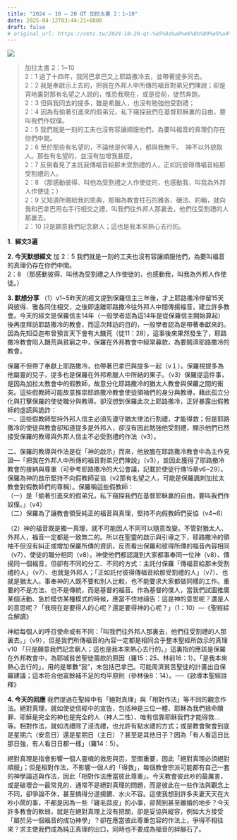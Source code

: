 ```yaml
---
title: "2024 – 10 – 20 QT 加拉太書 2：1~10"
date: 2025-04-12T03:44:21+0800
draft: false
# original_url: https://cmtc.tw/2024-10-20-qt-%e5%8a%a0%e6%8b%89%e5%a4%aa%e6%9b%b8-2%ef%bc%9a110
---
```


![](/images/qt.jpg)
> 加拉太書 2：1\~10  
> 2：1 過了十四年，我同巴拿巴又上耶路撒冷去，並帶著提多同去。  
> 2：2 我是奉啟示上去的，把我在外邦人中所傳的福音對弟兄們陳說；卻是背地裏對那有名望之人說的，惟恐我現在，或是從前，徒然奔跑。  
> 2：3 但與我同去的提多，雖是希臘人，也沒有勉強他受割禮；  
> 2：4 因為有偷著引進來的假弟兄，私下窺探我們在基督耶穌裏的自由，要叫我們作奴僕。  
> 2：5 我們就是一刻的工夫也沒有容讓順服他們，為要叫福音的真理仍存在你們中間。  
> 2：6 至於那些有名望的，不論他是何等人，都與我無干。　神不以外貌取人。那些有名望的，並沒有加增我甚麼，  
> 2：7 反倒看見了主託我傳福音給那未受割禮的人，正如託彼得傳福音給那受割禮的人。  
> 2：8 （那感動彼得、叫他為受割禮之人作使徒的，也感動我，叫我為外邦人作使徒；）  
> 2：9 又知道所賜給我的恩典，那稱為教會柱石的雅各、磯法、約翰，就向我和巴拿巴用右手行相交之禮，叫我們往外邦人那裏去，他們往受割禮的人那裏去。  
> 2：10 只是願意我們記念窮人；這也是我本來熱心去行的。

**1.  經文3遍**

**2. 今天默想經文**
加 2：5 我們就是一刻的工夫也沒有容讓順服他們，為要叫福音的真理仍存在你們中間。  
2：8 （那感動彼得、叫他為受割禮之人作使徒的，也感動我，叫我為外邦人作使徒。）

**3. 默想分享**
（1）v1\~5昨天的經文提到保羅信主三年後，才上耶路撒冷停留15天與彼得、雅各同住相交，之後即遠離耶路撒冷往外邦人中間傳揚福音，建立許多教會。今天的經文是保羅信主14年（一般學者認為這14年是從保羅信主開始算起）後再度拜訪耶路撒冷的教會，而這次拜訪的目的，一般學者認為是帶著奉獻來的。因為先知亞迦布曾預言天下會有大饑荒（徒11：28），這事後來果然發生了，耶路撒冷教會陷入饑荒與貧窮之中，保羅在外邦教會中經常募款，為要賙濟耶路撒冷的教會。

保羅不但帶了奉獻上耶路撒冷，也帶著巴拿巴與提多一起（v１）。保羅視提多為他屬靈的兒子，提多也是保羅在外邦希臘人中所結的果子。（v3）保羅提這件事，是因為加拉太教會中的假教師，故意分化耶路撒冷的猶太人教會與保羅之間的衝突。這些假教師可能故意推崇耶路撒冷教會使徒領袖們的身分與教導，藉此孤立分化與打擊保羅的使徒職分與教導。卻沒想到保羅此次上耶路撒冷，正好暴露出假教師的虛謊與詭詐：  
一、這些假教師堅持外邦人信主必須先遵守猶太律法行割禮，才能得救；但是耶路撒冷的使徒與教會卻知道提多是外邦人，卻沒有因此勉強他受割禮，顯示他們已然接受保羅的教導與外邦人信主不必受割禮的作法（v3）。

二、保羅的教導與作法是從「神的啟示」而來，他放膽在耶路撒冷教會中為主作見證—「把我在外邦人中所傳的福音對弟兄們陳說」（v3），並因此獲得了耶路撤冷教會的接納與尊重（可參考耶路撒冷的大公會議，記載於使徒行傳15章v6\~29）。保羅為神的啟示堅持不向假教師妥協（v2那有名望之人，可能是保羅諷刺加拉太教會對假教師們的尊稱）。保羅稱這些假教師：  
（一）是「偷著引進來的假弟兄，私下窺探我們在基督耶穌裏的自由，要叫我們作奴僕。」（v4）  
（二）保羅為了讓教會領受純正的福音與真理，堅持不向假教師們妥協（v4\~6）

（2）神的福音既是獨一真理，就不可能因人不同可以隨意改變。不管對猶太人、外邦人，福音一定都是一致無二的。所以在聖靈的啟示與引導之下，耶路撒冷的領袖不但沒有糾正或增加保羅所傳的資訊，反而看出保羅和彼得所傳的福音內容相同（v7）、使徒的職分相同（v8）。神使他們都認識到大家都事奉同一位神（v8）、傳揚同一個福音，但卻有不同的分工、不同的方式：主託付保羅「傳福音給那未受割禮的人」（v7）、也就是外邦人；「正如託付彼得傳福音給那受割禮的人」（v7）、也就是猶太人。事奉神的人既不要和別人比較，也不能要求大家都做同樣的工作。重要的不是方法、也不是傳統，而是基督的福音。作為基督的僕人，當我們試圖推廣某個活動、急於模仿某種模式的時候，應當不住地禱告：這是神的意思呢？還是人的意思呢？「我現在是要得人的心呢？還是要得神的心呢？」（1：10）—《聖經綜合解讀》

神給每個人的呼召使命或有不同：「叫我們往外邦人那裏去，他們往受割禮的人那裏去。」（v9），但是我們所傳福音的內容一定都是相同合乎整本聖經所啟示的真理  
v10 「只是願意我們記念窮人；這也是我本來熱心去行的。」這裏指的應該是保羅在外邦教會中，為耶城貧苦聖徒籌款的原因（羅15：25、林前16：1）。「是我本來熱心去行的」，用的是單數“我”，未包括巴拿巴。可能周濟貧苦聖徒的計畫出自保羅建議；這本符合他富餘補不足的均平原則（參林後8：14）。──《啟導本聖經註釋》

**4. 今天的回應**
我們提過在聖經中有「絕對真理」與「相對作法」等不同的觀念作法。絕對真理，就如使徒信經中的宣告，包括神是三位一體、耶穌為我們捨命贖罪、耶穌是完全的神也是完全的人（神人二性）、唯有信靠耶穌我們才能得救…等。相對作法，就如洗禮除了浸洗禮，也允許有點水禮的方式；或是教會聚會到底是星期六（安息日）還是星期日（主日）？甚至是其他日子？因為「有人看這日比那日強，有人看日日都一樣」（羅14：5）。

絕對真理是指會影響一個人靈魂的救恩與否，至關重要，因此「絕對真理必須絕對順服」；但是相對作法，不影響一個人的「得救」，每個教會宗派可能都有自己一套的神學論述與作法，因此「相對作法應當彼此尊重」。今天教會彼此吵的最厲害，或是破壞合一最常見的，通常不是絕對真理的問題，而是彼此在一些作法與觀念上不同，卻爭論不休，甚至搞得分道揚鑣、水火不容。這使我想到許多夫妻天天在大吵小鬧的事，不都是因為一些「雞毛蒜皮」的小事，卻鬧到甚至離婚的地步？今天許多教會的軟弱，就是在絕對真理上沒有把關，卻是妥協與縱容，例如大方接受「屬於另一個福音的成功神學」？卻在應當彼此尊重包容的作法上，爭得不相往來？求主使我們成為純正真理的出口，同時也不要成為福音的絆腳石了。
